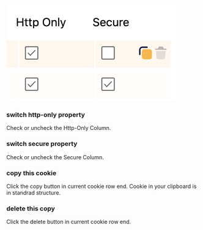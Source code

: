 ![](./img/single-operate.png)

### switch http-only property

Check or uncheck the Http-Only Column.

### switch secure property

Check or uncheck the Secure Column.

### copy this cookie

Click the copy button in current cookie row end. Cookie in your clipboard is in standrad structure.

### delete this copy

Click the delete button in current cookie row end.
